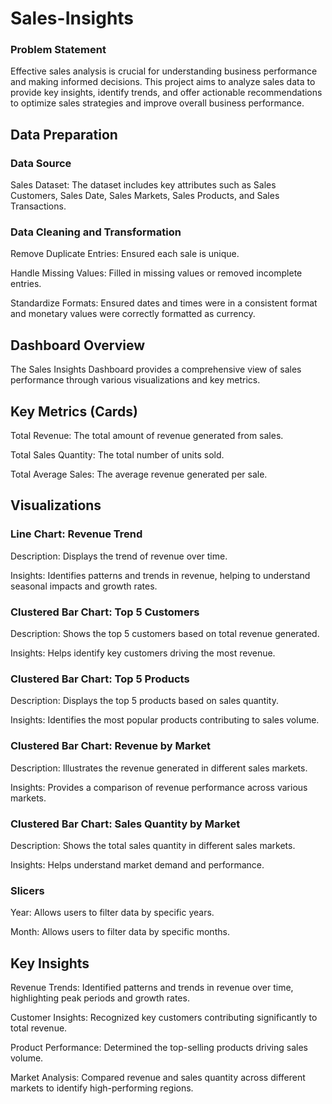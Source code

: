 # Sales-Insights
### Problem Statement
Effective sales analysis is crucial for understanding business performance and making informed decisions. This project aims to analyze sales data to provide key insights, identify trends, and offer actionable recommendations to optimize sales strategies and improve overall business performance.
## Data Preparation
### Data Source
Sales Dataset: The dataset includes key attributes such as Sales Customers, Sales Date, Sales Markets, Sales Products, and Sales Transactions.

### Data Cleaning and Transformation
Remove Duplicate Entries: Ensured each sale is unique.

Handle Missing Values: Filled in missing values or removed incomplete entries.

Standardize Formats: Ensured dates and times were in a consistent format and monetary values were correctly formatted as currency.
## Dashboard Overview
The Sales Insights Dashboard provides a comprehensive view of sales performance through various visualizations and key metrics.

## Key Metrics (Cards)
Total Revenue: The total amount of revenue generated from sales.

Total Sales Quantity: The total number of units sold.

Total Average Sales: The average revenue generated per sale.

## Visualizations
### Line Chart: Revenue Trend

Description: Displays the trend of revenue over time.

Insights: Identifies patterns and trends in revenue, helping to understand seasonal impacts and growth rates.

### Clustered Bar Chart: Top 5 Customers

Description: Shows the top 5 customers based on total revenue generated.

Insights: Helps identify key customers driving the most revenue.

### Clustered Bar Chart: Top 5 Products

Description: Displays the top 5 products based on sales quantity.

Insights: Identifies the most popular products contributing to sales volume.

### Clustered Bar Chart: Revenue by Market

Description: Illustrates the revenue generated in different sales markets.

Insights: Provides a comparison of revenue performance across various markets.

### Clustered Bar Chart: Sales Quantity by Market

Description: Shows the total sales quantity in different sales markets.

Insights: Helps understand market demand and performance.

### Slicers
Year: Allows users to filter data by specific years.

Month: Allows users to filter data by specific months.

## Key Insights
Revenue Trends: Identified patterns and trends in revenue over time, highlighting peak periods and growth rates.

Customer Insights: Recognized key customers contributing significantly to total revenue.

Product Performance: Determined the top-selling products driving sales volume.

Market Analysis: Compared revenue and sales quantity across different markets to identify high-performing regions.
